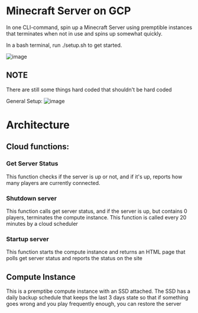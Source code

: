 # Minecraft Server on GCP
In one CLI-command, spin up a Minecraft Server using premptible instances that terminates when not in use and spins up somewhat quickly.

In a bash terminal, run ./setup.sh to get started.

![image](https://user-images.githubusercontent.com/2086176/172011170-1ab877c7-f7d2-419e-8988-07282b905405.png)


## NOTE
There are still some things hard coded that shouldn't be hard coded

General Setup: ![image](https://user-images.githubusercontent.com/2086176/172014347-7acbb56b-5058-4cff-8979-f209072931bd.png)

# Architecture 
## Cloud functions: 
### Get Server Status
This function checks if the server is up or not, and if it's up, reports how many players are currently connected.

### Shutdown server
This function calls get server status, and if the server is up, but contains 0 players, terminates the compute instance.
This function is called every 20 minutes by a cloud scheduler

### Startup server
This function starts the compute instance and returns an HTML page that polls get server status and reports the status on the site

## Compute Instance
This is a premptibe compute instance with an SSD attached.
The SSD has a daily backup schedule that keeps the last 3 days state so that if something goes wrong and you play frequently enough, you can restore the server

